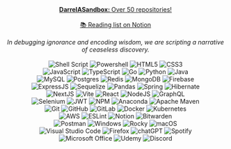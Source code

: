 <div align="center">
  <a href="https://github.com/DarrelASandbox"
    ><b>DarrelASandbox: </b>Over 50 repositories!</a
  >
</div>
<br />

<div align="center">
  <a href="https://darrela.notion.site/04c45fbb92cf4de2ad8109016df2c58e?v=c9ec7b2b76724d53bf68559d9d176ab3&pvs=4"
    >📚 Reading list on Notion</a
  >
</div>
<br />

<div align="center">
  <em>In debugging ignorance and encoding wisdom, we are scripting a narrative of ceaseless discovery.</em>
</div>
<br />

<div align="center">
  <img
    src="https://img.shields.io/badge/shell_script-%23121011.svg?style=for-the-badge&logo=gnu-bash&logoColor=white"
    alt="Shell Script"
  />
  <img
    src="https://img.shields.io/badge/PowerShell-%235391FE.svg?style=for-the-badge&logo=powershell&logoColor=white"
    alt="Powershell"
  />
  <img
    src="https://img.shields.io/badge/html5-%23E34F26.svg?style=for-the-badge&logo=html5&logoColor=white"
    alt="HTML5"
  />
  <img
    src="https://img.shields.io/badge/css3-%231572B6.svg?style=for-the-badge&logo=css3&logoColor=white"
    alt="CSS3"
  />
</div>

<div align="center">
  <img
    src="https://img.shields.io/badge/javascript-%23323330.svg?style=for-the-badge&logo=javascript&logoColor=%23F7DF1E"
    alt="JavaScript"
  />
  <img
    src="https://img.shields.io/badge/typescript-%23007ACC.svg?style=for-the-badge&logo=typescript&logoColor=white"
    alt="TypeScript"
  />
  <img
    src="https://img.shields.io/badge/go-%2300ADD8.svg?style=for-the-badge&logo=go&logoColor=white"
    alt="Go"
  />
  <img
    src="https://img.shields.io/badge/python-3670A0?style=for-the-badge&logo=python&logoColor=ffdd54"
    alt="Python"
  />
  <img
    src="https://img.shields.io/badge/java-%23ED8B00.svg?style=for-the-badge&logo=openjdk&logoColor=white"
    alt="Java"
  />
</div>

<div align="center">
  <img
    src="https://img.shields.io/badge/mysql-%2300f.svg?style=for-the-badge&logo=mysql&logoColor=white"
    alt="MySQL"
  />
  <img
    src="https://img.shields.io/badge/postgres-%23316192.svg?style=for-the-badge&logo=postgresql&logoColor=white"
    alt="Postgres"
  />
  <img
    src="https://img.shields.io/badge/redis-%23DD0031.svg?style=for-the-badge&logo=redis&logoColor=white"
    alt="Redis"
  />
  <img
    src="https://img.shields.io/badge/MongoDB-%234ea94b.svg?style=for-the-badge&logo=mongodb&logoColor=white"
    alt="MongoDB"
  />
  <img
    src="https://img.shields.io/badge/Firebase-039BE5?style=for-the-badge&logo=Firebase&logoColor=white"
    alt="Firebase"
  />
</div>

<div align="center">
  <img
    src="https://img.shields.io/badge/express.js-%23404d59.svg?style=for-the-badge&logo=express&logoColor=%2361DAFB"
    alt="ExpressJS"
  />
  <img
    src="https://img.shields.io/badge/Sequelize-52B0E7?style=for-the-badge&logo=Sequelize&logoColor=white"
    alt="Sequelize"
  />
  <img
    src="https://img.shields.io/badge/pandas-%23150458.svg?style=for-the-badge&logo=pandas&logoColor=white"
    alt="Pandas"
  />
  <img
    src="https://img.shields.io/badge/spring-%236DB33F.svg?style=for-the-badge&logo=spring&logoColor=white"
    alt="Spring"
  />
  <img
    src="https://img.shields.io/badge/Hibernate-59666C?style=for-the-badge&logo=Hibernate&logoColor=white"
    alt="Hibernate"
  />
</div>

<div align="center">
  <img
    src="https://img.shields.io/badge/Next-black?style=for-the-badge&logo=next.js&logoColor=white"
    alt="NextJS"
  />
  <img
    src="https://img.shields.io/badge/vite-%23646CFF.svg?style=for-the-badge&logo=vite&logoColor=white"
    alt="Vite"
  />
  <img
    src="https://img.shields.io/badge/react-%2320232a.svg?style=for-the-badge&logo=react&logoColor=%2361DAFB"
    alt="React"
  />
  <img
    src="https://img.shields.io/badge/node.js-6DA55F?style=for-the-badge&logo=node.js&logoColor=white"
    alt="NodeJS"
  />
  <img
    src="https://img.shields.io/badge/-GraphQL-E10098?style=for-the-badge&logo=graphql&logoColor=white"
    alt="GraphQL"
  />
</div>

<div align="center">
  <img
      src="https://img.shields.io/badge/-selenium-%43B02A?style=for-the-badge&logo=selenium&logoColor=white"
      alt="Selenium"
    />
  <img
      src="https://img.shields.io/badge/JWT-black?style=for-the-badge&logo=JSON%20web%20tokens"
      alt="JWT"
    />
  <img
      src="https://img.shields.io/badge/NPM-%23CB3837.svg?style=for-the-badge&logo=npm&logoColor=white"
      alt="NPM"
    />
  <img
      src="https://img.shields.io/badge/Anaconda-%2344A833.svg?style=for-the-badge&logo=anaconda&logoColor=white"
      alt="Anaconda"
    />
  <img
      src="https://img.shields.io/badge/Apache%20Maven-C71A36?style=for-the-badge&logo=Apache%20Maven&logoColor=white"
      alt="Apache Maven"
    />
</div>

<div align="center">
  <img
    src="https://img.shields.io/badge/git-%23F05033.svg?style=for-the-badge&logo=git&logoColor=white"
    alt="Git"
  />
  <img
    src="https://img.shields.io/badge/github-%23121011.svg?style=for-the-badge&logo=github&logoColor=white"
    alt="GitHub"
  />
  <img
    src="https://img.shields.io/badge/gitlab-%23181717.svg?style=for-the-badge&logo=gitlab&logoColor=white"
    alt="GitLab"
  />
  <img
    src="https://img.shields.io/badge/docker-%230db7ed.svg?style=for-the-badge&logo=docker&logoColor=white"
    alt="Docker"
  />
  <img
    src="https://img.shields.io/badge/kubernetes-%23326ce5.svg?style=for-the-badge&logo=kubernetes&logoColor=white"
    alt="Kubernetes"
  />
</div>

<div align="center">
  <img
    src="https://img.shields.io/badge/AWS-%23FF9900.svg?style=for-the-badge&logo=amazon-aws&logoColor=white"
    alt="AWS"
  />
  <img
    src="https://img.shields.io/badge/ESLint-4B3263?style=for-the-badge&logo=eslint&logoColor=white"
    alt="ESLint"
  />
  <img
    src="https://img.shields.io/badge/Notion-%23000000.svg?style=for-the-badge&logo=notion&logoColor=white"
    alt="Notion"
  />
  <img
    src="https://img.shields.io/badge/bitwarden-%23175DDC.svg?style=for-the-badge&logo=bitwarden&logoColor=white"
    alt="Bitwarden"
  />
</div>

<div align="center">
  <img
    src="https://img.shields.io/badge/Postman-FF6C37?style=for-the-badge&logo=postman&logoColor=white"
    alt="Postman"
  />
  <img
    src="https://img.shields.io/badge/Windows-0078D6?style=for-the-badge&logo=windows&logoColor=white"
    alt="Windows"
  />
  <img
    src="https://img.shields.io/badge/-Rocky%20Linux-%2310B981?style=for-the-badge&logo=rockylinux&logoColor=white"
    alt="Rocky"
  />
  <img
    src="https://img.shields.io/badge/mac%20os-000000?style=for-the-badge&logo=macos&logoColor=F0F0F0"
    alt="macOS"
  />
</div>

<div align="center">
  <img
    src="https://img.shields.io/badge/Visual%20Studio%20Code-0078d7.svg?style=for-the-badge&logo=visual-studio-code&logoColor=white"
    alt="Visual Studio Code"
  />
    <img
    src="https://img.shields.io/badge/Firefox-FF7139?style=for-the-badge&logo=Firefox-Browser&logoColor=white"
    alt="Firefox"
  />
  <img
    src="https://img.shields.io/badge/chatGPT-74aa9c?style=for-the-badge&logo=openai&logoColor=white"
    alt="chatGPT"
  />
  <img
    src="https://img.shields.io/badge/Spotify-1ED760?style=for-the-badge&logo=spotify&logoColor=white"
    alt="Spotify"
  />
</div>

<div align="center">
  <img
    src="https://img.shields.io/badge/Microsoft_Office-D83B01?style=for-the-badge&logo=microsoft-office&logoColor=white"
    alt="Microsoft Office"
  />
  <img
    src="https://img.shields.io/badge/Udemy-A435F0?style=for-the-badge&logo=Udemy&logoColor=white"
    alt="Udemy"
  />
  <img
    src="https://img.shields.io/badge/Discord-%235865F2.svg?style=for-the-badge&logo=discord&logoColor=white"
    alt="Discord"
  />
</div>

&nbsp;
